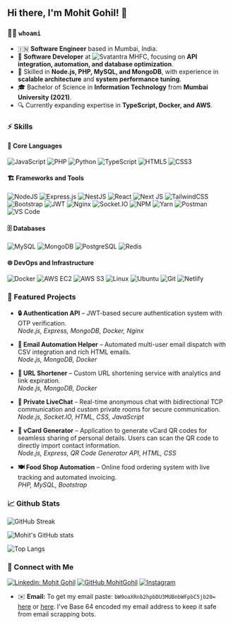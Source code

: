 ## Hi there, I'm Mohit Gohil! 👋

### 👨‍💻 `whoami`

- 🇮🇳 **Software Engineer** based in Mumbai, India.
- 💼 **Software Developer** at ![Svatantra MHFC](https://img.shields.io/badge/Svatantra%20MHFC-234ea94b?style=flat-square&logo=svatantramhfc&logoColor=green), focusing on **API integration, automation, and database optimization**.
- 🚀 Skilled in **Node.js, PHP, MySQL, and MongoDB**, with experience in **scalable architecture** and **system performance tuning**.
- 🎓 Bachelor of Science in **Information Technology** from **Mumbai University (2021)**.
- 🔍 Currently expanding expertise in **TypeScript, Docker, and AWS**.

### ⚡ Skills

#### 🚀 Core Languages

![JavaScript](https://img.shields.io/badge/javascript-%23323330.svg?style=for-the-badge&logo=javascript&logoColor=%23F7DF1E) ![PHP](https://img.shields.io/badge/php-%23777BB4.svg?style=for-the-badge&logo=php&logoColor=white) ![Python](https://img.shields.io/badge/python-3670A0?style=for-the-badge&logo=python&logoColor=ffdd54) ![TypeScript](https://img.shields.io/badge/typescript-%23007ACC.svg?style=for-the-badge&logo=typescript&logoColor=white) ![HTML5](https://img.shields.io/badge/html5-%23E34F26.svg?style=for-the-badge&logo=html5&logoColor=white) ![CSS3](https://img.shields.io/badge/css3-%231572B6.svg?style=for-the-badge&logo=css3&logoColor=white)

#### 🏗️ Frameworks and Tools

![NodeJS](https://img.shields.io/badge/node.js-6DA55F?style=for-the-badge&logo=node.js&logoColor=white) ![Express.js](https://img.shields.io/badge/express.js-%23404d59.svg?style=for-the-badge&logo=express&logoColor=%2361DAFB) ![NestJS](https://img.shields.io/badge/nestjs-%23E0234E.svg?style=for-the-badge&logo=nestjs&logoColor=white) ![React](https://img.shields.io/badge/react-%2320232a.svg?style=for-the-badge&logo=react&logoColor=%2361DAFB) ![Next JS](https://img.shields.io/badge/Next-black?style=for-the-badge&logo=next.js&logoColor=white) ![TailwindCSS](https://img.shields.io/badge/tailwindcss-%2320232a.svg?style=for-the-badge&logo=tailwindcss&logoColor=%2361DAFB) ![Bootstrap](https://img.shields.io/badge/bootstrap-%23563D7C.svg?style=for-the-badge&logo=bootstrap&logoColor=white) ![JWT](https://img.shields.io/badge/JWT-black?style=for-the-badge&logo=JSON%20web%20tokens) ![Nginx](https://img.shields.io/badge/nginx-%23009639.svg?style=for-the-badge&logo=nginx&logoColor=white) ![Socket.IO](https://img.shields.io/badge/Socket.IO-%23010101.svg?style=for-the-badge&logo=socket.io&logoColor=white) ![NPM](https://img.shields.io/badge/NPM-%23000000.svg?style=for-the-badge&logo=npm&logoColor=white) ![Yarn](https://img.shields.io/badge/yarn-%232C8EBB.svg?style=for-the-badge&logo=yarn&logoColor=white) ![Postman](https://img.shields.io/badge/Postman-FF6C37?style=for-the-badge&logo=postman&logoColor=white) ![VS Code](https://img.shields.io/badge/VS%20Code-0078D4.svg?style=for-the-badge&logo=visual-studio-code&logoColor=white)

#### 🗄️ Databases

![MySQL](https://img.shields.io/badge/mysql-%2300f.svg?style=for-the-badge&logo=mysql&logoColor=white) ![MongoDB](https://img.shields.io/badge/MongoDB-%234ea94b.svg?style=for-the-badge&logo=mongodb&logoColor=white) ![PostgreSQL](https://img.shields.io/badge/postgres-%23316192.svg?style=for-the-badge&logo=postgresql&logoColor=white) ![Redis](https://img.shields.io/badge/redis-%23DD0031.svg?style=for-the-badge&logo=redis&logoColor=white)

#### 🌐 DevOps and Infrastructure

![Docker](https://img.shields.io/badge/docker-%230db7ed.svg?style=for-the-badge&logo=docker&logoColor=white) ![AWS EC2](https://img.shields.io/badge/AWS%20EC2-%23FF9900.svg?style=for-the-badge&logo=amazonaws&logoColor=white) ![AWS S3](https://img.shields.io/badge/AWS%20S3-%23FF4F8C.svg?style=for-the-badge&logo=amazons3&logoColor=white) ![Linux](https://img.shields.io/badge/Linux-FCC624?style=for-the-badge&logo=linux&logoColor=black) ![Ubuntu](https://img.shields.io/badge/ubuntu-%23E95420.svg?style=for-the-badge&logo=ubuntu&logoColor=white) ![Git](https://img.shields.io/badge/git-%23F05033.svg?style=for-the-badge&logo=git&logoColor=white) ![Netlify](https://img.shields.io/badge/netlify-%23000000.svg?style=for-the-badge&logo=netlify&logoColor=#00C7B7)

### 📂 Featured Projects

- **🔒 Authentication API** – JWT-based secure authentication system with OTP verification.  
  _Node.js, Express, MongoDB, Docker, Nginx_

- **📧 Email Automation Helper** – Automated multi-user email dispatch with CSV integration and rich HTML emails.  
  _Node.js, MongoDB, Docker_

- **🔗 URL Shortener** – Custom URL shortening service with analytics and link expiration.  
  _Node.js, MongoDB, Docker_

- **💬 Private LiveChat** – Real-time anonymous chat with bidirectional TCP communication and custom private rooms for secure communication.\
  _Node.js, Socket.IO, HTML, CSS, JavaScript_

- **📇 vCard Generator** – Application to generate vCard QR codes for seamless sharing of personal details. Users can scan the QR code to directly import contact information.\
  _Node.js, Express, QR Code Generator API, HTML, CSS_

- **🍽️ Food Shop Automation** – Online food ordering system with live tracking and automated invoicing.  
  _PHP, MySQL, Bootstrap_

### 📈 Github Stats

![GitHub Streak](https://github-readme-streak-stats.herokuapp.com/?user=MohitGohil&theme=dark&hide_border=true&date_format=M%20j%5B%2C%20Y%5D)

![Mohit's GitHub stats](https://github-readme-stats.vercel.app/api?username=MohitGohil&show_icons=true&theme=dark&count_private=true&hide_border=true)

![Top Langs](https://github-readme-stats.vercel.app/api/top-langs/?username=MohitGohil&show_icons=true&theme=dark&layout=compact&hide_border=true)

### 🤝 Connect with Me

[![Linkedin: Mohit Gohil](https://img.shields.io/badge/mohit%20gohil-%230077B5.svg?style=for-the-badge&logo=linkedin&logoColor=white)](https://www.linkedin.com/in/mohit-gohil/) [![GitHub MohitGohil](https://img.shields.io/badge/MohitGohil-%23121011.svg?style=for-the-badge&logo=github&logoColor=white)](https://github.com/MohitGohil) [![Instagram](https://img.shields.io/badge/i_am_mohitgohil-%23E4405F.svg?style=for-the-badge&logo=Instagram&logoColor=white)](https://www.instagram.com/i_am_mohitgohil/)

- ✉️ **Email:** To get my email paste: `bW9oaXRnb2hpbDU3MUBnbWFpbC5jb20=` [here](https://www.base64decode.org/) or [here](https://emn178.github.io/online-tools/base64_decode.html). I've Base 64 encoded my email address to keep it safe from email scrapping bots.

